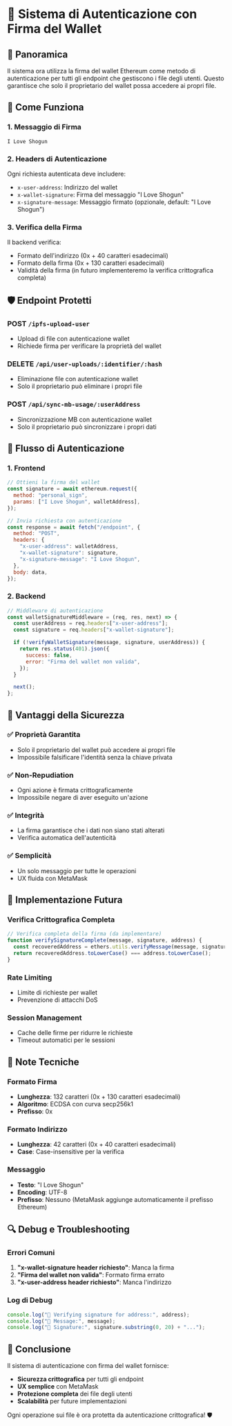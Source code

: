# 🔐 Sistema di Autenticazione con Firma del Wallet

## 🎯 Panoramica

Il sistema ora utilizza la firma del wallet Ethereum come metodo di autenticazione per tutti gli endpoint che gestiscono i file degli utenti. Questo garantisce che solo il proprietario del wallet possa accedere ai propri file.

## 🔧 Come Funziona

### 1. **Messaggio di Firma**

```
I Love Shogun
```

### 2. **Headers di Autenticazione**

Ogni richiesta autenticata deve includere:

- `x-user-address`: Indirizzo del wallet
- `x-wallet-signature`: Firma del messaggio "I Love Shogun"
- `x-signature-message`: Messaggio firmato (opzionale, default: "I Love Shogun")

### 3. **Verifica della Firma**

Il backend verifica:

- Formato dell'indirizzo (0x + 40 caratteri esadecimali)
- Formato della firma (0x + 130 caratteri esadecimali)
- Validità della firma (in futuro implementeremo la verifica crittografica completa)

## 🛡️ Endpoint Protetti

### **POST** `/ipfs-upload-user`

- Upload di file con autenticazione wallet
- Richiede firma per verificare la proprietà del wallet

### **DELETE** `/api/user-uploads/:identifier/:hash`

- Eliminazione file con autenticazione wallet
- Solo il proprietario può eliminare i propri file

### **POST** `/api/sync-mb-usage/:userAddress`

- Sincronizzazione MB con autenticazione wallet
- Solo il proprietario può sincronizzare i propri dati

## 🔄 Flusso di Autenticazione

### 1. **Frontend**

```javascript
// Ottieni la firma del wallet
const signature = await ethereum.request({
  method: "personal_sign",
  params: ["I Love Shogun", walletAddress],
});

// Invia richiesta con autenticazione
const response = await fetch("/endpoint", {
  method: "POST",
  headers: {
    "x-user-address": walletAddress,
    "x-wallet-signature": signature,
    "x-signature-message": "I Love Shogun",
  },
  body: data,
});
```

### 2. **Backend**

```javascript
// Middleware di autenticazione
const walletSignatureMiddleware = (req, res, next) => {
  const userAddress = req.headers["x-user-address"];
  const signature = req.headers["x-wallet-signature"];

  if (!verifyWalletSignature(message, signature, userAddress)) {
    return res.status(401).json({
      success: false,
      error: "Firma del wallet non valida",
    });
  }

  next();
};
```

## 🔐 Vantaggi della Sicurezza

### ✅ **Proprietà Garantita**

- Solo il proprietario del wallet può accedere ai propri file
- Impossibile falsificare l'identità senza la chiave privata

### ✅ **Non-Repudiation**

- Ogni azione è firmata crittograficamente
- Impossibile negare di aver eseguito un'azione

### ✅ **Integrità**

- La firma garantisce che i dati non siano stati alterati
- Verifica automatica dell'autenticità

### ✅ **Semplicità**

- Un solo messaggio per tutte le operazioni
- UX fluida con MetaMask

## 🚀 Implementazione Futura

### **Verifica Crittografica Completa**

```javascript
// Verifica completa della firma (da implementare)
function verifySignatureComplete(message, signature, address) {
  const recoveredAddress = ethers.utils.verifyMessage(message, signature);
  return recoveredAddress.toLowerCase() === address.toLowerCase();
}
```

### **Rate Limiting**

- Limite di richieste per wallet
- Prevenzione di attacchi DoS

### **Session Management**

- Cache delle firme per ridurre le richieste
- Timeout automatici per le sessioni

## 📝 Note Tecniche

### **Formato Firma**

- **Lunghezza**: 132 caratteri (0x + 130 caratteri esadecimali)
- **Algoritmo**: ECDSA con curva secp256k1
- **Prefisso**: 0x

### **Formato Indirizzo**

- **Lunghezza**: 42 caratteri (0x + 40 caratteri esadecimali)
- **Case**: Case-insensitive per la verifica

### **Messaggio**

- **Testo**: "I Love Shogun"
- **Encoding**: UTF-8
- **Prefisso**: Nessuno (MetaMask aggiunge automaticamente il prefisso Ethereum)

## 🔍 Debug e Troubleshooting

### **Errori Comuni**

1. **"x-wallet-signature header richiesto"**: Manca la firma
2. **"Firma del wallet non valida"**: Formato firma errato
3. **"x-user-address header richiesto"**: Manca l'indirizzo

### **Log di Debug**

```javascript
console.log("🔐 Verifying signature for address:", address);
console.log("🔐 Message:", message);
console.log("🔐 Signature:", signature.substring(0, 20) + "...");
```

## 🎯 Conclusione

Il sistema di autenticazione con firma del wallet fornisce:

- **Sicurezza crittografica** per tutti gli endpoint
- **UX semplice** con MetaMask
- **Protezione completa** dei file degli utenti
- **Scalabilità** per future implementazioni

Ogni operazione sui file è ora protetta da autenticazione crittografica! 🛡️
